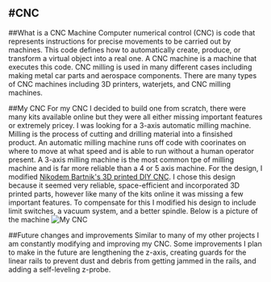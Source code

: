 #CNC
---
##What is a CNC Machine
Computer numerical control (CNC) is code that represents instructions for precise movements to be carried out by machines.  This code defines how to automatically create, produce, or transform a virtual object into a real one.  A CNC machine is a machine that executes this code.  CNC milling is used in many different cases including making metal car parts and aerospace components.  There are many types of CNC machines including 3D printers, waterjets, and CNC milling machines.

##My CNC
For my CNC I decided to build one from scratch, there were many kits available online but they were all either missing important features or extremely pricey.  I was looking for a 3-axis automatic milling machine.  Milling is the process of cutting and drilling material into a finsished product.  An automatic milling machine runs off code with coorinates on where to move at what speed and is able to run without a human operator present.  A 3-axis milling machine is the most common tpe of milling machine and is far more reliable than a 4 or 5 axis machine.  For the design, I modified [Nikodem Bartnik's 3D printed DIY CNC](https://www.thingiverse.com/thing:3004773).  I chose this design because it seemed very reliable, space-efficient and incorporated 3D printed parts, however like many of the kits online it was missing a few important features.  To compensate for this I modified his design to include limit switches, a vacuum system, and a better spindle.  Below is a picture of the machine
![My CNC](/img/CNC.jpg)

##Future changes and improvements
Similar to many of my other projects I am constantly modifying and improving my CNC.  Some improvements I plan to make in the future are lengthening the z-axis, creating guards for the linear rails to prevent dust and debris from getting jammed in the rails, and adding a self-leveling z-probe.

<!--<div id="amzn-assoc-ad-35917267-e452-48b1-862f-9277d42b25f0"></div><script async src="//z-na.amazon-adsystem.com/widgets/onejs?MarketPlace=US&adInstanceId=35917267-e452-48b1-862f-9277d42b25f0"></script>-->